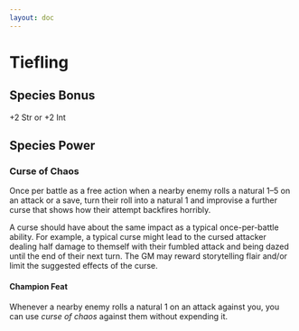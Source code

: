 ```yaml
---
layout: doc
---
```

# Tiefling

## Species Bonus

+2 Str or +2 Int

## Species Power

### Curse of Chaos

Once per battle as a free action when a nearby enemy rolls a natural 1–5 on an attack or a save, turn their roll into a natural 1 and improvise a further curse that shows how their attempt backfires horribly.

A curse should have about the same impact as a typical once-per-battle ability. For example, a typical curse might lead to the cursed attacker dealing half damage to themself with their fumbled attack and being dazed until the end of their next turn. The GM may reward storytelling flair and/or limit the suggested effects of the curse.

#### Champion Feat

Whenever a nearby enemy rolls a natural 1 on an attack against you, you can use _curse of chaos_ against them without expending it.
